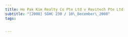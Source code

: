 ```yaml
---
title: Ho Pak Kim Realty Co Pte Ltd v Revitech Pte Ltd 
subtitle: "[2008] SGHC 230 / 10\_December\_2008"
tags:


---
```


